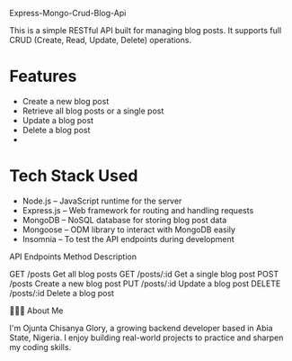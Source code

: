 Express-Mongo-Crud-Blog-Api

This is a simple RESTful API built for managing blog posts. It supports full CRUD (Create, Read, Update, Delete) operations.

# Features

- Create a new blog post
- Retrieve all blog posts or a single post
- Update a blog post
- Delete a blog post
- 

# Tech Stack Used

- Node.js – JavaScript runtime for the server
- Express.js – Web framework for routing and handling requests
- MongoDB – NoSQL database for storing blog post data
- Mongoose – ODM library to interact with MongoDB easily
- Insomnia – To test the API endpoints during development


API Endpoints Method Description

GET	/posts	Get all blog posts
GET	/posts/:id	Get a single blog post
POST	/posts	Create a new blog post
PUT	/posts/:id	Update a blog post
DELETE	/posts/:id	Delete a blog post


👩🏽‍💻 About Me

I'm Ojunta Chisanya Glory, a growing backend developer based in Abia State, Nigeria.
I enjoy building real-world projects to practice and sharpen my coding skills.
